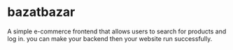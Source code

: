 # bazatbazar
A simple e-commerce frontend that allows users to search for products and log in. you can make your backend then your website run successfully.
